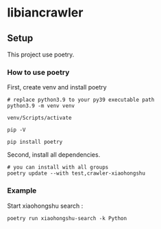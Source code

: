 # libiancrawler

## Setup

This project use poetry.

### How to use poetry

First, create venv and install poetry

```shell
# replace python3.9 to your py39 executable path
python3.9 -m venv venv

venv/Scripts/activate

pip -V

pip install poetry
```

Second, install all dependencies.

```shell
# you can install with all groups
poetry update --with test,crawler-xiaohongshu
```

### Example

Start xiaohongshu search :

```shell
poetry run xiaohongshu-search -k Python
```